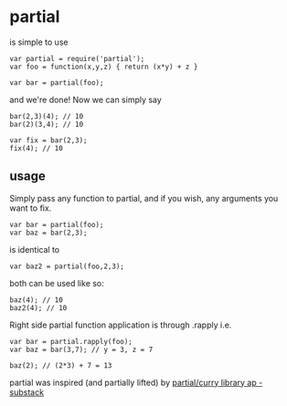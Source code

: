 partial
=======

is simple to use

	var partial = require('partial');
	var foo = function(x,y,z) { return (x*y) + z }
	
	var bar = partial(foo);

and we're done! Now we can simply say

	bar(2,3)(4); // 10
	bar(2)(3,4); // 10
	
	var fix = bar(2,3); 
	fix(4); // 10
	

usage
-----
Simply pass any function to partial, and if you wish, any arguments you want to fix.

	var bar = partial(foo);
	var baz = bar(2,3);

is identical to

	var baz2 = partial(foo,2,3);
	

both can be used like so:

	baz(4); // 10
	baz2(4); // 10

Right side partial function application is through .rapply i.e.

	var bar = partial.rapply(foo);
	var baz = bar(3,7); // y = 3, z = 7
	
	baz(2); // (2*3) + 7 = 13

partial was inspired (and partially lifted) by [partial/curry library ap - substack](https://github.com/substack/node-ap)
